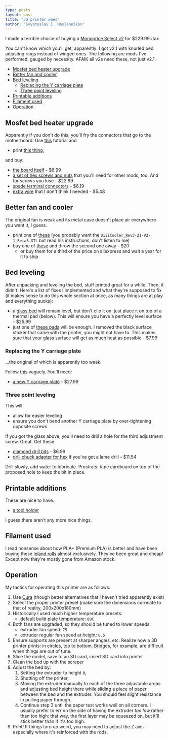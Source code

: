 ```yaml
---
type: posts
layout: post
title: "3D printer woes"
author: "Svyatoslav I. Maslennikov"
---
```


I made a terrible choice of buying a [Monoprice Select v2](https://www.amazon.com/gp/product/B018GZBC3Y) for $229.99+tax

You can't know which you'll get, apparently: I got v2.1 with knurled bed adjusting rings instead of winged ones. The following are mods I've performed, gauged by necessity. AFAIK all v2s need these, not just v2.1.

<!-- toc -->

- [Mosfet bed heater upgrade](#mosfet-bed-heater-upgrade)
- [Better fan and cooler](#better-fan-and-cooler)
- [Bed leveling](#bed-leveling)
    * [Replacing the Y carriage plate](#replacing-the-y-carriage-plate)
    * [Three point leveling](#three-point-leveling)
- [Printable additions](#printable-additions)
- [Filament used](#filament-used)
- [Operation](#operation)

<!-- tocstop -->

## Mosfet bed heater upgrade

Apparently if you don't do this, you'll fry the connectors that go to the motherboard. Use [this](https://letsprint3d.net/2017/01/29/guide-installing-a-mosfet-board-maker-select-v2/) tutorial and

- print [this thing](https://www.thingiverse.com/thing:2295820),

and buy:

- [the board itself](https://www.amazon.com/gp/product/B01HEQVQAK) - $6.99
- [a set of hex screws and nuts](https://www.amazon.com/gp/product/B071KBVZVV) that you'll need for other mods, too. And for screws you lose - $22.99
- [spade terminal connectors](https://www.amazon.com/gp/product/B005HQ4VWU) - $6.19
- [extra wire](https://www.amazon.com/gp/product/B017U6PGLO) that I don't think I needed - $5.48

## Better fan and cooler

The original fan is weak and its metal case doesn't place air everywhere you want it, I guess.

- print one of [these](https://www.thingiverse.com/thing:1025471) (you probably want the `DiiiCooler_Rev3-21-V2-1_Beta3.STL` but read his instructions, don't listen to me)
- buy one of [these](https://www.amazon.com/gp/product/B07DB6132Q) and throw the second one away - $20
   - or buy them for a third of the price on aliexpress and wait a year for it to ship

## Bed leveling

After unpacking and leveling the bed, stuff printed great for a while. Then, it didn't. Here's a list of fixes I implemented and what they're supposed to fix (it makes sense to do this whole section at once, as many things are at play and everything sucks):

- a [glass bed](https://www.amazon.com/gp/product/B07B2YLWF9) will remain level, but don't clip it on, just place it on top of a thermal pad (below). This will ensure you have a perfectly level surface - $25.99
- just one of [these pads](https://www.amazon.com/gp/product/B01N9HGKR1) will be enough. I removed the black surface sticker that came with the printer, you might not have to. This makes sure that your glass surface will get as much heat as possible - $7.99

### Replacing the Y carriage plate

...the original of which is apparently too weak.

Follow [this](https://letsprint3d.net/2017/11/19/3-point-bed-level-conversion-maker-select-v2/) vaguely. You'll need:

- [a new Y carriage plate](https://www.amazon.com/gp/product/B07B251KBS) - $27.99

### Three point leveling

This will:

- allow for easier leveling
- ensure you don't bend another Y carriage plate by over-tightening opposite screws

If you got the glass above, you'll need to drill a hole for the third adjustment screw. Great. Get these:

- [diamond drill bits](https://www.amazon.com/gp/product/B00ODSS5NO) - $6.99
- [drill chuck adapter for hex](https://www.amazon.com/gp/product/B0051AE85W) if you've got a lame drill - $11.54

Drill slowly, add water to lubricate. Prostrats: tape cardboard on top of the proposed hole to keep the bit in place.

## Printable additions

These are nice to have:

- [a tool holder](https://www.thingiverse.com/thing:2131776)

I guess there aren't any more nice things.

## Filament used

I read nonsense about how PLA+ (Premium PLA) is better and have been buying these [Inland rolls](https://www.amazon.com/gp/product/B07FMKNGWD) almost exclusively. They've been great and cheap! Except now they're mostly gone from Amazon stock.

## Operation

My tactics for operating this printer are as follows:

1. Use [Cura](https://ultimaker.com/software/ultimaker-cura) (though better alternatives that I haven't tried apparently exist)
2. Select the proper printer preset (make sure the dimensions correlate to that of reality, 200x200x180mm)
3. Historically I used much higher temperature presets:
    - default build plate temperature: `80C`
4. Both fans are upgraded, so they should be tuned to lower speeds:
    - extruder fan speed: `75`
    - extruder regular fan speed at height: `0.5`
5. Ensure supports are present at sharper angles, etc. Realize how a 3D printer prints: in circles, top to bottom. Bridges, for example, are difficult when things are out of tune.
6. Slice the model, save to an SD card, insert SD card into printer
7. Clean the bed up with the scraper
8. Adjust the bed by:
    1. Setting the extruder to height `0`,
    2. Shutting off the printer,
    3. Moving the extruder manually to each of the three adjustable areas and adjusting bed height there while sliding a piece of paper between the bed and the extruder. You should feel slight resistance in pulling paper through.
    4. Continue step 3 until the paper test works well on all corners. I usually prefer to err on the side of having the extruder *too low* rather than too high: that way, the first layer may be squeezed on, but it'll stick better than if it's too high.
9. Print! If things turn up weird, you may need to adjust the Z axis - especially where it's reinforced with the rods.

